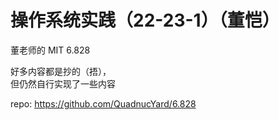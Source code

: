 # 操作系统实践（22-23-1）（董恺）

董老师的 MIT 6.828

好多内容都是抄的（捂），  
但仍然自行实现了一些内容

repo: <https://github.com/QuadnucYard/6.828>
